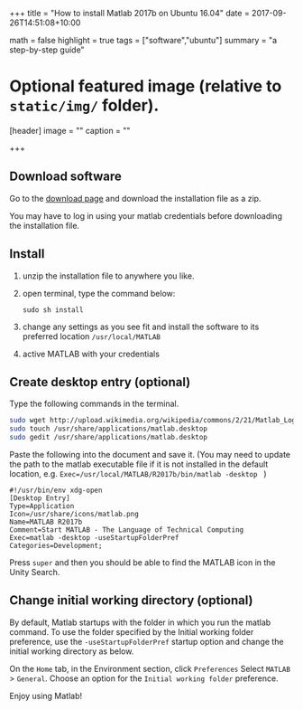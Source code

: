 +++
title = "How to install Matlab 2017b on Ubuntu 16.04"
date = 2017-09-26T14:51:08+10:00

math = false
highlight = true
tags = ["software","ubuntu"]
summary = "a step-by-step guide"
# Optional featured image (relative to `static/img/` folder).
[header]
image = ""
caption = ""

+++

## Download software
Go to the [download page](https://au.mathworks.com/downloads/) and download the installation file as a zip.

You may have to log in using your matlab credentials before downloading the installation file.

## Install
1. unzip the installation file to anywhere you like.

2. open terminal, type the command below:	

    `sudo sh install`

3. change any settings as you see fit and install the software to its preferred location `/usr/local/MATLAB`

4. active MATLAB with your credentials

## Create desktop entry (optional)
Type the following commands in the terminal.

```sh
sudo wget http://upload.wikimedia.org/wikipedia/commons/2/21/Matlab_Logo.png -O /usr/share/icons/matlab.png
sudo touch /usr/share/applications/matlab.desktop
sudo gedit /usr/share/applications/matlab.desktop
```
Paste the following into the document and save it. (You may need to update the path to the matlab executable file if it is not installed in the default location, e.g. `Exec=/usr/local/MATLAB/R2017b/bin/matlab -desktop ` )

```
#!/usr/bin/env xdg-open
[Desktop Entry]
Type=Application
Icon=/usr/share/icons/matlab.png
Name=MATLAB R2017b
Comment=Start MATLAB - The Language of Technical Computing
Exec=matlab -desktop -useStartupFolderPref 
Categories=Development;
```

Press `super` and then you should be able to find the MATLAB icon in the Unity Search.

## Change initial working directory (optional)

By default, Matlab startups with the folder in which you run the matlab command. To use the folder specified by the Initial working folder preference, use the `-useStartupFolderPref` startup option and change the initial working directory as below.


On the `Home` tab, in the Environment section, click `Preferences` Select `MATLAB` > `General`. Choose an option for the `Initial working folder` preference.

Enjoy using Matlab!



